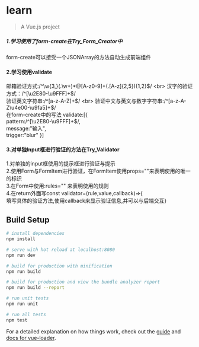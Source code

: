 # learn
> A Vue.js project

##### 1.学习使用了form-create在Try_Form_Creator中

form-create可以接受一个JSONArray的方法自动生成前端组件

#### 2.学习使用validate

邮箱验证方式:/^\w{3,}(\.\w+)*@[A-z0-9]+(\.[A-z]{2,5}){1,2}$/
<br>
汉字的验证方式：/^[\u2E80-\u9FFF]+$/
<br>
验证英文字符串:/^[a-z-A-Z]+$/
<br>
验证中文与英文与数字字符串:/^[a-z-A-Z\u4e00-\u9fa5]+$/
<br>
在form-create中的写法
validate:[{<br>
  pattern:/^[\u2E80-\u9FFF]+$/,<br>
  message:"输入",<br>
  trigger:"blur"
}]

#### 3.对单独Input框进行验证的方法在Try_Validator

1.对单独的input框使用<span>的提示框进行验证与提示
<br>
2.使用Form与FormItem进行验证，在FormItem使用props=""来表明使用的唯一的标识
<br>
3.在Form中使用:rules="" 来表明使用的规则
<br>
4.在return外面写const validator=(rule,value,callback)=>{
<br> 填写具体的验证方法,使用callback来显示验证信息,并可以与后端交互}


## Build Setup

``` bash
# install dependencies
npm install

# serve with hot reload at localhost:8080
npm run dev

# build for production with minification
npm run build

# build for production and view the bundle analyzer report
npm run build --report

# run unit tests
npm run unit

# run all tests
npm test
```

For a detailed explanation on how things work, check out the [guide](http://vuejs-templates.github.io/webpack/) and [docs for vue-loader](http://vuejs.github.io/vue-loader).
